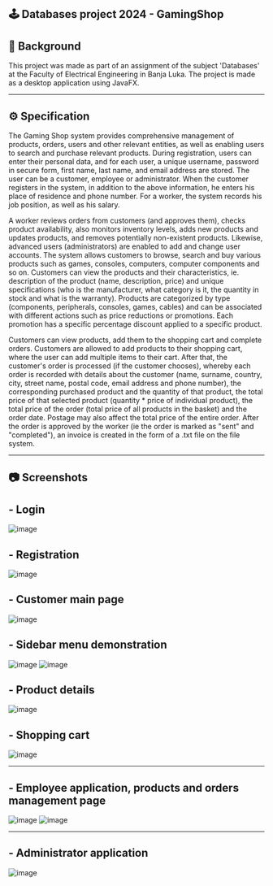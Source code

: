 ## 🕹️ Databases project 2024 - GamingShop

## 📖 Background

This project was made as part of an assignment of the subject 'Databases' at the Faculty of Electrical Engineering in Banja Luka. The project is made as a desktop application using JavaFX.

---

## ⚙️ Specification

The Gaming Shop system provides comprehensive management of products, orders, users and other relevant entities, as well as enabling users to search and purchase relevant products.
During registration, users can enter their personal data, and for each user, a unique username, password in secure form, first name, last name, and email address are stored. The user can be a customer, employee or administrator. When the customer registers in the system, in addition to the above information, he enters his place of residence and phone number. For a worker, the system records his job position, as well as his salary.

A worker reviews orders from customers (and approves them), checks product availability, also monitors inventory levels, adds new products and updates products, and removes potentially non-existent products. Likewise, advanced users (administrators) are enabled to add and change user accounts.
The system allows customers to browse, search and buy various products such as games, consoles, computers, computer components and so on. Customers can view the products and their characteristics, ie. description of the product (name, description, price) and unique specifications (who is the manufacturer, what category is it, the quantity in stock and what is the warranty). Products are categorized by type (components, peripherals, consoles, games, cables) and can be associated with different actions such as price reductions or promotions. Each promotion has a specific percentage discount applied to a specific product.

Customers can view products, add them to the shopping cart and complete orders. Customers are allowed to add products to their shopping cart, where the user can add multiple items to their cart. After that, the customer's order is processed (if the customer chooses), whereby each order is recorded with details about the customer (name, surname, country, city, street name, postal code, email address and phone number), the corresponding purchased product and the quantity of that product, the total price of that selected product (quantity * price of individual product), the total price of the order (total price of all products in the basket) and the order date. Postage may also affect the total price of the entire order. After the order is approved by the worker (ie the order is marked as "sent" and "completed"), an invoice is created in the form of a .txt file on the file system.

---

## 📷 Screenshots

## - Login
![image](https://github.com/user-attachments/assets/8de2c2af-482c-481f-93c7-6346cd711ab7)
## - Registration
![image](https://github.com/user-attachments/assets/98db0680-ba9c-4900-9d0a-b2d8a32de59e)
## - Customer main page
![image](https://github.com/user-attachments/assets/49bfcb14-dc8b-4cc5-935e-b1b576d8b925)
## - Sidebar menu demonstration
![image](https://github.com/user-attachments/assets/ecaadddd-3b30-47de-8caa-98b62032f067)
![image](https://github.com/user-attachments/assets/0b3e83b2-a5d0-49dd-a10f-1364c2016cfa)
## - Product details
![image](https://github.com/user-attachments/assets/b9ee11bf-9b06-4397-b99b-82ae8f4390b8)
## - Shopping cart
![image](https://github.com/user-attachments/assets/253ed14d-e21e-46c1-9b30-07e81062fb8b)

--- 

## - Employee application, products and orders management page
![image](https://github.com/user-attachments/assets/8dd47514-b821-4aca-91a8-b5482e47e1f0)
![image](https://github.com/user-attachments/assets/0b8acdad-f033-4854-83a2-aa912298938b)

---

## - Administrator application
![image](https://github.com/user-attachments/assets/9116b493-ffa5-4416-bf55-c444ec60ef39)

